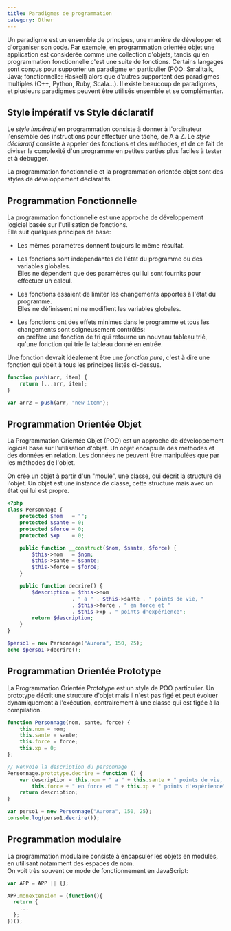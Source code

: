 ```yaml
---
title: Paradigmes de programmation
category: Other
---
```


Un paradigme est un ensemble de principes, une manière de développer et d'organiser son code. Par exemple, en programmation orientée objet une application est considérée comme une collection d'objets, tandis qu'en programmation fonctionnelle c'est une suite de fonctions. Certains langages sont conçus pour supporter un paradigme en particulier (POO: Smalltalk, Java; fonctionnelle: Haskell) alors que d’autres supportent des paradigmes multiples (C++, Python, Ruby, Scala...). Il existe beaucoup de paradigmes, et plusieurs paradigmes peuvent être utilisés ensemble et se complémenter.

## Style impératif vs Style déclaratif

Le *style impératif* en programmation consiste à donner à l'ordinateur l'ensemble des instructions pour effectuer une tâche, de A à Z. 
Le *style déclaratif* consiste à appeler des fonctions et des méthodes, et de ce fait de diviser la complexité d'un programme en petites parties plus faciles à tester et à debugger.

La programmation fonctionnelle et la programmation orientée objet sont des styles de développement déclaratifs.

## Programmation Fonctionnelle

La programmation fonctionnelle est une approche de développement logiciel basée sur l'utilisation de fonctions.  
Elle suit quelques principes de base:

* Les mêmes paramètres donnent toujours le même résultat.

* Les fonctions sont indépendantes de l'état du programme ou des variables globales.  
  Elles ne dépendent que des paramètres qui lui sont fournits pour effectuer un calcul.

* Les fonctions essaient de limiter les changements apportés à l'état du programme.  
  Elles ne définissent ni ne modifient les variables globales.

* Les fonctions ont des effets minimes dans le programme et tous les changements sont soigneusement contrôlés:  
  on préfère une fonction de tri qui retourne un nouveau tableau trié, qu'une fonction qui trie le tableau donné en entrée.

Une fonction devrait idéalement être une *fonction pure*, c'est à dire une fonction qui obéit à tous les principes listés ci-dessus.

``` js
function push(arr, item) {
    return [...arr, item];
}

var arr2 = push(arr, "new item");
```

## Programmation Orientée Objet

La Programmation Orientée Objet (POO) est un approche de développement logiciel basé sur l'utilisation d'objet. Un objet encapsule des méthodes et des données en relation. Les données ne peuvent être manipulées que par les méthodes de l'objet.

On crée un objet à partir d'un "moule", une classe, qui décrit la structure de l'objet. Un objet est une instance de classe, cette structure mais avec un état qui lui est propre.

``` php
<?php
class Personnage {
    protected $nom   = "";
    protected $sante = 0;
    protected $force = 0;
    protected $xp    = 0;

    public function __construct($nom, $sante, $force) {
        $this->nom   = $nom;
        $this->sante = $sante;
        $this->force = $force;
    }

    public function decrire() {
        $description = $this->nom
                     . " a " . $this->sante . " points de vie, "
                     . $this->force . " en force et "
                     . $this->xp . " points d'expérience";
        return $description;
    }
}

$perso1 = new Personnage("Aurora", 150, 25);
echo $perso1->decrire();
```

## Programmation Orientée Prototype

La Programmation Orientée Prototype est un style de POO particulier. Un prototype décrit une structure d'objet mais il n'est pas figé et peut évoluer dynamiquement à l'exécution, contrairement à une classe qui est figée à la compilation.

``` js
function Personnage(nom, sante, force) {
    this.nom = nom;
    this.sante = sante;
    this.force = force;
    this.xp = 0;
};

// Renvoie la description du personnage
Personnage.prototype.decrire = function () {
    var description = this.nom + " a " + this.sante + " points de vie, " +
        this.force + " en force et " + this.xp + " points d'expérience";
    return description;
}

var perso1 = new Personnage("Aurora", 150, 25);
console.log(perso1.decrire());
```

## Programmation modulaire

La programmation modulaire consiste à encapsuler les objets en modules, en utilisant notamment des espaces de nom.  
On voit très souvent ce mode de fonctionnement en JavaScript:

``` js
var APP = APP || {};

APP.monextension = (function(){
  return {
    ...
  };
})();
```
